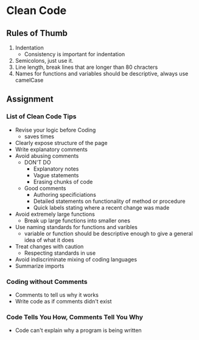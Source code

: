 # Clean Code
## Rules of Thumb
1. Indentation
    * Consistency is important for indentation
2. Semicolons, just use it.
3. Line length, break lines that are longer than 80 chracters
4. Names for functions and variables should be descriptive, always use camelCase

## Assignment
### List of Clean Code Tips
* Revise your logic before Coding
    * saves times
* Clearly expose structure of the page
* Write explanatory comments
* Avoid abusing comments
    * DON'T DO
        * Explanatory notes
        * Vague statements
        * Erasing chunks of code
    * Good comments
        * Authoring specificiations
        * Detailed statements on functionality of method or procedure
        * Quick labels stating where a recent change was made
* Avoid extremely large functions
    * Break up large functions into smaller ones
* Use naming standards for functions and varibles
    * variable or function should be descriptive enough to give a general idea of what it does
* Treat changes with caution
    * Respecting standards in use
* Avoid indiscriminate mixing of coding languages
* Summarize imports

### Coding without Comments
* Comments to tell us why it works
* Write code as if comments didn't exist

### Code Tells You How, Comments Tell You Why
* Code can't explain why a program is being written
